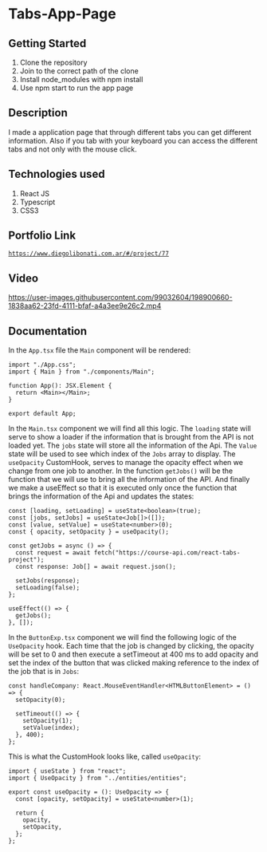 # Tabs-App-Page

## Getting Started

1. Clone the repository
2. Join to the correct path of the clone
3. Install node_modules with npm install
4. Use npm start to run the app page

## Description

I made a application page that through different tabs you can get different information. Also if you tab with your keyboard you can access the different tabs and not only with the mouse click.

## Technologies used

1. React JS
2. Typescript
3. CSS3

## Portfolio Link

[`https://www.diegolibonati.com.ar/#/project/77`](https://www.diegolibonati.com.ar/#/project/77)

## Video

https://user-images.githubusercontent.com/99032604/198900660-1838aa62-23fd-4111-bfaf-a4a3ee9e26c2.mp4

## Documentation

In the `App.tsx` file the `Main` component will be rendered:

```
import "./App.css";
import { Main } from "./components/Main";

function App(): JSX.Element {
  return <Main></Main>;
}

export default App;
```

In the `Main.tsx` component we will find all this logic. The `loading` state will serve to show a loader if the information that is brought from the API is not loaded yet. The `jobs` state will store all the information of the Api. The `Value` state will be used to see which index of the `Jobs` array to display. The `useOpacity` CustomHook, serves to manage the opacity effect when we change from one job to another. In the function `getJobs()` will be the function that we will use to bring all the information of the API. And finally we make a useEffect so that it is executed only once the function that brings the information of the Api and updates the states:

```
const [loading, setLoading] = useState<boolean>(true);
const [jobs, setJobs] = useState<Job[]>([]);
const [value, setValue] = useState<number>(0);
const { opacity, setOpacity } = useOpacity();

const getJobs = async () => {
  const request = await fetch("https://course-api.com/react-tabs-project");
  const response: Job[] = await request.json();

  setJobs(response);
  setLoading(false);
};

useEffect(() => {
  getJobs();
}, []);
```

In the `ButtonExp.tsx` component we will find the following logic of the `UseOpacity` hook. Each time that the job is changed by clicking, the opacity will be set to 0 and then execute a setTimeout at 400 ms to add opacity and set the index of the button that was clicked making reference to the index of the job that is in `Jobs`:

```
const handleCompany: React.MouseEventHandler<HTMLButtonElement> = () => {
  setOpacity(0);

  setTimeout(() => {
    setOpacity(1);
    setValue(index);
  }, 400);
};
```

This is what the CustomHook looks like, called `useOpacity`:

```
import { useState } from "react";
import { UseOpacity } from "../entities/entities";

export const useOpacity = (): UseOpacity => {
  const [opacity, setOpacity] = useState<number>(1);

  return {
    opacity,
    setOpacity,
  };
};
```
